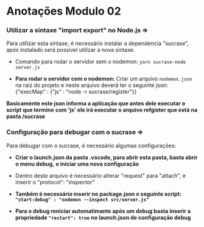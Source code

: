 # Anotações Modulo 02

### Utilizar a sintaxe "import export" no Node.js =>
Para utilizar esta sintaxe, é necessário instalar a dependencia "sucrase",
após instalado será possível utilizar a nova sintaxe.
* Comando para rodar o servidor sem o nodemon: `yarn sucrase-node server.js`

* **Para rodar o servidor com o nodemon:** Criar um arquivo `nodemon.json` na raiz do projeto
e neste arquivo deverá ter o seguinte json: {"execMap" : {"js" : "node -r sucrase/register"}}

**Basicamente este json informa a aplicação que antes dele executar o script que termine**
**com 'js' ele irá executar o arquivo refgister que está na pasta /sucrase**

### Configuração para debugar com o sucrase =>
Para debugar com o sucrase, é necessário algumas configurações:

* **Criar o launch.json da pasta .vscode, para abrir esta pasta, basta abrir o menu debug,**
**e iniciar uma nova configuração**

* Dentro deste arquivo é necessário alterar "request" para "attach", e inserir o "protocol": "inspector"

* **Também é necessário inserir no package.json o seguinte script: ` "start:debug" : "nodemon --inspect src/server.js"`**

* **Para o debug reniciar automatimante após um debug basta inserir a propriedade `"restart": true`**
**no launch.json de configuração debug**
